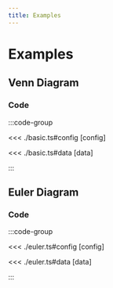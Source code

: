 ```yaml
---
title: Examples
---
```


# Examples

<script setup>
import {config} from './basic';
import {config as euler} from './euler';
</script>

## Venn Diagram

<VennDiagramChart
  :options="config.options"
  :data="config.data"
/>

### Code

:::code-group

<<< ./basic.ts#config [config]

<<< ./basic.ts#data [data]

:::


## Euler Diagram

<EulerDiagramChart
  :options="euler.options"
  :data="euler.data"
/>

### Code

:::code-group

<<< ./euler.ts#config [config]

<<< ./euler.ts#data [data]

:::
